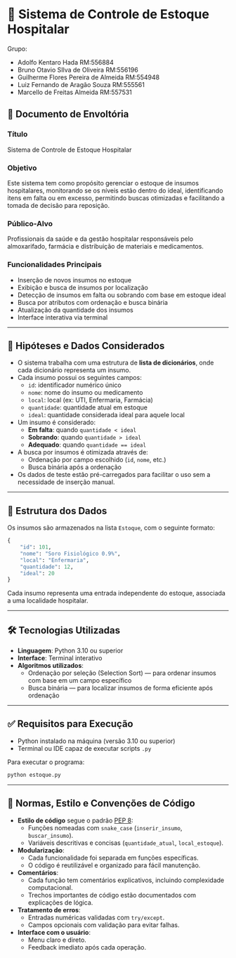 # 🏥 Sistema de Controle de Estoque Hospitalar

Grupo:
- Adolfo Kentaro Hada   RM:556884
- Bruno Otavio SIlva de Oliveira   RM:556196
- Guilherme Flores Pereira de Almeida   RM:554948
- Luiz Fernando de Aragão Souza   RM:555561
- Marcello de Freitas Almeida   RM:557531

## 📄 Documento de Envoltória

### Título
Sistema de Controle de Estoque Hospitalar

### Objetivo
Este sistema tem como propósito gerenciar o estoque de insumos hospitalares, monitorando se os níveis estão dentro do ideal, identificando itens em falta ou em excesso, permitindo buscas otimizadas e facilitando a tomada de decisão para reposição.

### Público-Alvo
Profissionais da saúde e da gestão hospitalar responsáveis pelo almoxarifado, farmácia e distribuição de materiais e medicamentos.

### Funcionalidades Principais
- Inserção de novos insumos no estoque
- Exibição e busca de insumos por localização
- Detecção de insumos em falta ou sobrando com base em estoque ideal
- Busca por atributos com ordenação e busca binária
- Atualização da quantidade dos insumos
- Interface interativa via terminal

---

## 📌 Hipóteses e Dados Considerados

- O sistema trabalha com uma estrutura de **lista de dicionários**, onde cada dicionário representa um insumo.
- Cada insumo possui os seguintes campos:
  - `id`: identificador numérico único
  - `nome`: nome do insumo ou medicamento
  - `local`: local (ex: UTI, Enfermaria, Farmácia)
  - `quantidade`: quantidade atual em estoque
  - `ideal`: quantidade considerada ideal para aquele local
- Um insumo é considerado:
  - **Em falta**: quando `quantidade < ideal`
  - **Sobrando**: quando `quantidade > ideal`
  - **Adequado**: quando `quantidade == ideal`
- A busca por insumos é otimizada através de:
  - Ordenação por campo escolhido (`id`, `nome`, etc.)
  - Busca binária após a ordenação
- Os dados de teste estão pré-carregados para facilitar o uso sem a necessidade de inserção manual.

---

## 🧪 Estrutura dos Dados

Os insumos são armazenados na lista `Estoque`, com o seguinte formato:

```python
{
    "id": 101,
    "nome": "Soro Fisiológico 0.9%",
    "local": "Enfermaria",
    "quantidade": 12,
    "ideal": 20
}
```

Cada insumo representa uma entrada independente do estoque, associada a uma localidade hospitalar.

---

## 🛠 Tecnologias Utilizadas

- **Linguagem**: Python 3.10 ou superior
- **Interface**: Terminal interativo
- **Algoritmos utilizados**:
  - Ordenação por seleção (Selection Sort) — para ordenar insumos com base em um campo específico
  - Busca binária — para localizar insumos de forma eficiente após ordenação

---

## ✅ Requisitos para Execução

- Python instalado na máquina (versão 3.10 ou superior)
- Terminal ou IDE capaz de executar scripts `.py`

Para executar o programa:
```bash
python estoque.py
```

---

## 🧾 Normas, Estilo e Convenções de Código

- **Estilo de código** segue o padrão [PEP 8](https://peps.python.org/pep-0008/):
  - Funções nomeadas com `snake_case` (`inserir_insumo`, `buscar_insumo`).
  - Variáveis descritivas e concisas (`quantidade_atual`, `local_estoque`).
- **Modularização**:
  - Cada funcionalidade foi separada em funções específicas.
  - O código é reutilizável e organizado para fácil manutenção.
- **Comentários**:
  - Cada função tem comentários explicativos, incluindo complexidade computacional.
  - Trechos importantes de código estão documentados com explicações de lógica.
- **Tratamento de erros**:
  - Entradas numéricas validadas com `try/except`.
  - Campos opcionais com validação para evitar falhas.
- **Interface com o usuário**:
  - Menu claro e direto.
  - Feedback imediato após cada operação.
